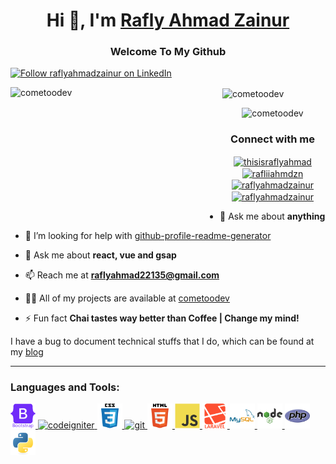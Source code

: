 <h1 align="center">Hi 👋, <b>I'm</b> <a href="https://linkedin.com/in/raflyahmadzainur" target="_blank">Rafly Ahmad Zainur</a></h1>
<h3 align="center">Welcome To My Github</h3>

<p align="left">
  <a href="https://www.linkedin.com/in/raflyahmadzainur" target="_blank">
    <img src="https://img.shields.io/badge/LinkedIn-Follow-blue?logo=linkedin&style=for-the-badge" alt="Follow raflyahmadzainur on LinkedIn" />
  </a>
</p>

<p><img align="left" src="https://github-readme-stats.vercel.app/api/top-langs?username=cometoodev&show_icons=true&locale=en&layout=compact" alt="cometoodev" width="335" height="200" /></p>

<p>&nbsp;<img align="center" src="https://github-readme-stats.vercel.app/api?username=cometoodev&show_icons=true&locale=en" alt="cometoodev" /></p>
<p align="center"> <img src="https://komarev.com/ghpvc/?username=cometoodev&label=Profile%20views&color=0e75b6&style=flat" alt="cometoodev" /> </p>

<h3 align="center">Connect with me</h3>
<p align="center">
<a href="https://twitter.com/thisraflyahmad" target="blank"><img align="center" src="https://raw.githubusercontent.com/rahuldkjain/github-profile-readme-generator/master/src/images/icons/Social/twitter.svg" alt="thisisraflyahmad" height="30" width="40" /></a>
<a href="https://instagram.com/rafliiahmdzn" target="blank"><img align="center" src="https://raw.githubusercontent.com/rahuldkjain/github-profile-readme-generator/master/src/images/icons/Social/instagram.svg" alt="rafliiahmdzn" height="30" width="40" /></a>
<a href="https://www.youtube.com/@rafliahmad6805" target="blank"><img align="center" src="https://raw.githubusercontent.com/rahuldkjain/github-profile-readme-generator/master/src/images/icons/Social/youtube.svg" alt="raflyahmadzainur" height="30" width="40" /></a>
<a href="https://www.linkedin.com/in/raflyahmadzainur" target="blank"><img align="center" src="https://raw.githubusercontent.com/rahuldkjain/github-profile-readme-generator/master/src/images/icons/Social/linked-in-alt.svg" alt="raflyahmadzainur" height="30" width="40" /></a>
</p>


- 💬 Ask me about **anything**

- 🤔 I’m looking for help with [github-profile-readme-generator](https://github.com/cometoodev/github-profile-readme-generator)

- 💬 Ask me about **react, vue and gsap**

- 📫 Reach me at **raflyahmad22135@gmail.com**

- 👨‍💻 All of my projects are available at [cometoodev](https://cometoodev.github.io)

- ⚡ Fun fact **Chai tastes way better than Coffee | Change my mind!**

I have a bug to document technical stuffs that I do, which can be found at my [blog](https://cometoodev.github.io/blog)


<hr />

<h3 align="left">Languages and Tools:</h3>
<p align="left">
  <a href="https://getbootstrap.com" target="_blank" rel="noreferrer"> <img src="https://raw.githubusercontent.com/devicons/devicon/master/icons/bootstrap/bootstrap-plain-wordmark.svg" alt="bootstrap" width="40" height="40" /> </a>
  <a href="https://codeigniter.com" target="_blank" rel="noreferrer"> <img src="https://cdn.worldvectorlogo.com/logos/codeigniter.svg" alt="codeigniter" width="40" height="40" /> </a>
  <a href="https://www.w3schools.com/css/" target="_blank" rel="noreferrer"> <img src="https://raw.githubusercontent.com/devicons/devicon/master/icons/css3/css3-original-wordmark.svg" alt="css3" width="40" height="40" /> </a>
  <a href="https://git-scm.com/" target="_blank" rel="noreferrer"> <img src="https://www.vectorlogo.zone/logos/git-scm/git-scm-icon.svg" alt="git" width="40" height="40" /> </a>
  <a href="https://www.w3.org/html/" target="_blank" rel="noreferrer"> <img src="https://raw.githubusercontent.com/devicons/devicon/master/icons/html5/html5-original-wordmark.svg" alt="html5" width="40" height="40" /> </a>
  <a href="https://developer.mozilla.org/en-US/docs/Web/JavaScript" target="_blank" rel="noreferrer">
    <img src="https://raw.githubusercontent.com/devicons/devicon/master/icons/javascript/javascript-original.svg" alt="javascript" width="40" height="40" />
  </a>
  <a href="https://laravel.com/" target="_blank" rel="noreferrer"> <img src="https://raw.githubusercontent.com/devicons/devicon/master/icons/laravel/laravel-plain-wordmark.svg" alt="laravel" width="40" height="40" /> </a>
  <a href="https://www.mysql.com/" target="_blank" rel="noreferrer"> <img src="https://raw.githubusercontent.com/devicons/devicon/master/icons/mysql/mysql-original-wordmark.svg" alt="mysql" width="40" height="40" /> </a>
  <a href="https://nodejs.org" target="_blank" rel="noreferrer"> <img src="https://raw.githubusercontent.com/devicons/devicon/master/icons/nodejs/nodejs-original-wordmark.svg" alt="nodejs" width="40" height="40" /> </a>
  <a href="https://www.php.net" target="_blank" rel="noreferrer"> <img src="https://raw.githubusercontent.com/devicons/devicon/master/icons/php/php-original.svg" alt="php" width="40" height="40" /> </a>
  <a href="https://www.python.org" target="_blank" rel="noreferrer"> <img src="https://raw.githubusercontent.com/devicons/devicon/master/icons/python/python-original.svg" alt="python" width="40" height="40" /> </a>
</p> 

